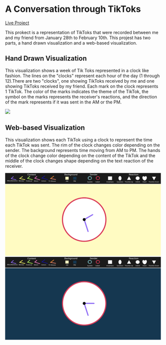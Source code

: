 # A Conversation through TikToks

[Live Project](https://isabelstoddart.github.io/tiktokclock/)

This prokect is a representation of TikToks that were recorded between me and my friend from January 28th to February 10th. This projest has two parts, a hand drawn visualization and a web-based visualization.

## Hand Drawn Visualization
This visualization shows a week of Tik Toks represented in a clock like fashion. The lines on the "clocks" represent each hour of the day (1 through 12).There are two "clocks", one showing TikToks received by me and one showing TikToks received by my friend. Each mark on the clock represents 1 TikTok. The color of the marks indicates the theme of the TikTok, the symbol on the marks represents the receiver's reactions, and the direction of the mark represents if it was sent in the AM or the PM. 

![](WeekofTikToksDraw.png)

## Web-based Visualization
This visualization shows each TikTok using a clock to represent the time each TikTok was sent. The rim of the clock changes color depending on the sender. The background represents time moving from AM to PM. The hands of the clock change color depending on the content of the TikTok and the middle of the clock changes shape depending on the text reaction of the receiver.

![](pic2.png)
![](pic3.png)
